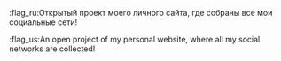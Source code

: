 :flag_ru:Открытый проект моего личного сайта, где собраны все мои социальные сети!

:flag_us:An open project of my personal website, where all my social networks are collected!
